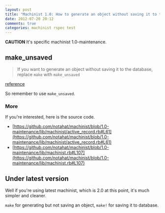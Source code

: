 ```yaml
---
layout: post
title: "Machinist 1.0: How to generate an object without saving it to the database"
date: 2012-07-20 20:12
comments: true
categories: machinist rspec test
---
```


**CAUTION** It's specific machinist 1.0-maintenance.

## make_unsaved
> If you want to generate an object without saving it to the database, replace `make` with `make_unsaved`

[reference](https://github.com/notahat/machinist/tree/1.0-maintenance#blueprints---generating-objects)

So remember to use `make_unsaved`.

### More
If you're interested, here is the source code.

- [https://github.com/notahat/machinist/blob/1.0-maintenance/lib/machinist/active_record.rb#L61](https://github.com/notahat/machinist/blob/1.0-maintenance/lib/machinist/active_record.rb#L61)
- [https://github.com/notahat/machinist/blob/1.0-maintenance/lib/machinist.rb#L107](https://github.com/notahat/machinist/blob/1.0-maintenance/lib/machinist.rb#L107)

## Under latest version

Well if you're using latest machinist, which is 2.0 at this point, it's much simpler and cleaner.

`make` for generating but not saving an object, `make!` for saving it to database.